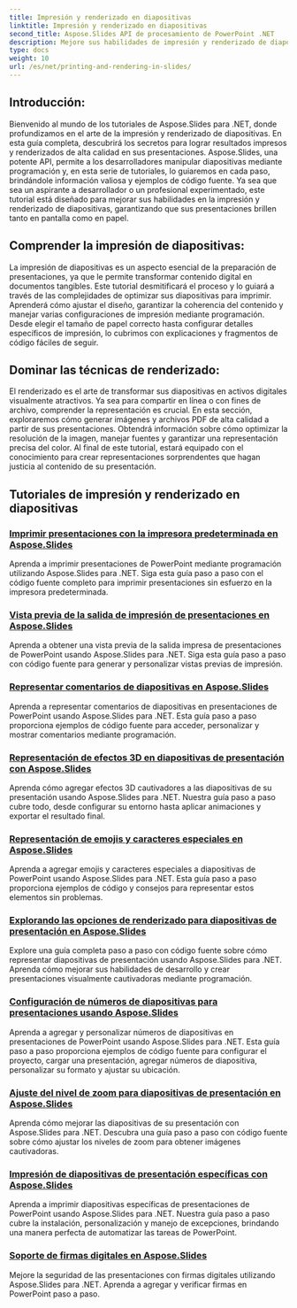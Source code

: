 ```yaml
---
title: Impresión y renderizado en diapositivas
linktitle: Impresión y renderizado en diapositivas
second_title: Aspose.Slides API de procesamiento de PowerPoint .NET
description: Mejore sus habilidades de impresión y renderizado de diapositivas con los tutoriales de Aspose.Slides para .NET. Aprenda técnicas paso a paso para obtener resultados de alta calidad. ¡Sumérgete en la manipulación de diapositivas ahora!
type: docs
weight: 10
url: /es/net/printing-and-rendering-in-slides/
---
```


## Introducción:

Bienvenido al mundo de los tutoriales de Aspose.Slides para .NET, donde profundizamos en el arte de la impresión y renderizado de diapositivas. En esta guía completa, descubrirá los secretos para lograr resultados impresos y renderizados de alta calidad en sus presentaciones. Aspose.Slides, una potente API, permite a los desarrolladores manipular diapositivas mediante programación y, en esta serie de tutoriales, lo guiaremos en cada paso, brindándole información valiosa y ejemplos de código fuente. Ya sea que sea un aspirante a desarrollador o un profesional experimentado, este tutorial está diseñado para mejorar sus habilidades en la impresión y renderizado de diapositivas, garantizando que sus presentaciones brillen tanto en pantalla como en papel.

## Comprender la impresión de diapositivas:

La impresión de diapositivas es un aspecto esencial de la preparación de presentaciones, ya que le permite transformar contenido digital en documentos tangibles. Este tutorial desmitificará el proceso y lo guiará a través de las complejidades de optimizar sus diapositivas para imprimir. Aprenderá cómo ajustar el diseño, garantizar la coherencia del contenido y manejar varias configuraciones de impresión mediante programación. Desde elegir el tamaño de papel correcto hasta configurar detalles específicos de impresión, lo cubrimos con explicaciones y fragmentos de código fáciles de seguir.

## Dominar las técnicas de renderizado:

El renderizado es el arte de transformar sus diapositivas en activos digitales visualmente atractivos. Ya sea para compartir en línea o con fines de archivo, comprender la representación es crucial. En esta sección, exploraremos cómo generar imágenes y archivos PDF de alta calidad a partir de sus presentaciones. Obtendrá información sobre cómo optimizar la resolución de la imagen, manejar fuentes y garantizar una representación precisa del color. Al final de este tutorial, estará equipado con el conocimiento para crear representaciones sorprendentes que hagan justicia al contenido de su presentación.

## Tutoriales de impresión y renderizado en diapositivas
### [Imprimir presentaciones con la impresora predeterminada en Aspose.Slides](./printing-with-default-printer/)
Aprenda a imprimir presentaciones de PowerPoint mediante programación utilizando Aspose.Slides para .NET. Siga esta guía paso a paso con el código fuente completo para imprimir presentaciones sin esfuerzo en la impresora predeterminada.
### [Vista previa de la salida de impresión de presentaciones en Aspose.Slides](./presentation-print-preview/)
Aprenda a obtener una vista previa de la salida impresa de presentaciones de PowerPoint usando Aspose.Slides para .NET. Siga esta guía paso a paso con código fuente para generar y personalizar vistas previas de impresión.
### [Representar comentarios de diapositivas en Aspose.Slides](./rendering-slide-comments/)
Aprenda a representar comentarios de diapositivas en presentaciones de PowerPoint usando Aspose.Slides para .NET. Esta guía paso a paso proporciona ejemplos de código fuente para acceder, personalizar y mostrar comentarios mediante programación.
### [Representación de efectos 3D en diapositivas de presentación con Aspose.Slides](./rendering-3d-effects/)
Aprenda cómo agregar efectos 3D cautivadores a las diapositivas de su presentación usando Aspose.Slides para .NET. Nuestra guía paso a paso cubre todo, desde configurar su entorno hasta aplicar animaciones y exportar el resultado final.
### [Representación de emojis y caracteres especiales en Aspose.Slides](./rendering-emoji-special-characters/)
Aprenda a agregar emojis y caracteres especiales a diapositivas de PowerPoint usando Aspose.Slides para .NET. Esta guía paso a paso proporciona ejemplos de código y consejos para representar estos elementos sin problemas.
### [Explorando las opciones de renderizado para diapositivas de presentación en Aspose.Slides](./presentation-render-options/)
Explore una guía completa paso a paso con código fuente sobre cómo representar diapositivas de presentación usando Aspose.Slides para .NET. Aprenda cómo mejorar sus habilidades de desarrollo y crear presentaciones visualmente cautivadoras mediante programación.
### [Configuración de números de diapositivas para presentaciones usando Aspose.Slides](./setting-slide-numbers/)
Aprenda a agregar y personalizar números de diapositivas en presentaciones de PowerPoint usando Aspose.Slides para .NET. Esta guía paso a paso proporciona ejemplos de código fuente para configurar el proyecto, cargar una presentación, agregar números de diapositiva, personalizar su formato y ajustar su ubicación.
### [Ajuste del nivel de zoom para diapositivas de presentación en Aspose.Slides](./adjusting-zoom-level/)
Aprenda cómo mejorar las diapositivas de su presentación con Aspose.Slides para .NET. Descubra una guía paso a paso con código fuente sobre cómo ajustar los niveles de zoom para obtener imágenes cautivadoras.
### [Impresión de diapositivas de presentación específicas con Aspose.Slides](./printing-specific-slides/)
Aprenda a imprimir diapositivas específicas de presentaciones de PowerPoint usando Aspose.Slides para .NET. Nuestra guía paso a paso cubre la instalación, personalización y manejo de excepciones, brindando una manera perfecta de automatizar las tareas de PowerPoint.
### [Soporte de firmas digitales en Aspose.Slides](./digital-signature-support/)
Mejore la seguridad de las presentaciones con firmas digitales utilizando Aspose.Slides para .NET. Aprenda a agregar y verificar firmas en PowerPoint paso a paso.